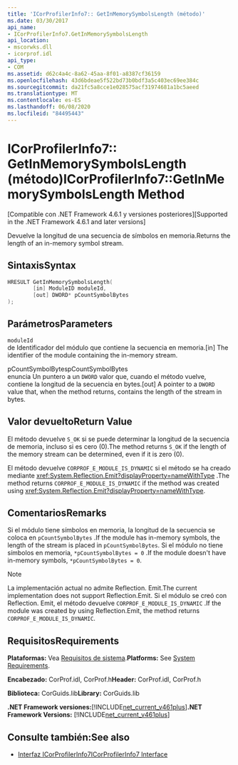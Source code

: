 ```yaml
---
title: 'ICorProfilerInfo7:: GetInMemorySymbolsLength (método)'
ms.date: 03/30/2017
api_name:
- ICorProfilerInfo7.GetInMemorySymbolsLength
api_location:
- mscorwks.dll
- icorprof.idl
api_type:
- COM
ms.assetid: d62c4a4c-8a62-45aa-8f01-a8387cf36159
ms.openlocfilehash: 43d6bdeae5f522bd73b0bdf3a5c403ec69ee384c
ms.sourcegitcommit: da21fc5a8cce1e028575acf31974681a1bc5aeed
ms.translationtype: MT
ms.contentlocale: es-ES
ms.lasthandoff: 06/08/2020
ms.locfileid: "84495443"
---
```

# <a name="icorprofilerinfo7getinmemorysymbolslength-method"></a><span data-ttu-id="abb8e-102">ICorProfilerInfo7:: GetInMemorySymbolsLength (método)</span><span class="sxs-lookup"><span data-stu-id="abb8e-102">ICorProfilerInfo7::GetInMemorySymbolsLength Method</span></span>
<span data-ttu-id="abb8e-103">[Compatible con .NET Framework 4.6.1 y versiones posteriores]</span><span class="sxs-lookup"><span data-stu-id="abb8e-103">[Supported in the .NET Framework 4.6.1 and later versions]</span></span>  
  
 <span data-ttu-id="abb8e-104">Devuelve la longitud de una secuencia de símbolos en memoria.</span><span class="sxs-lookup"><span data-stu-id="abb8e-104">Returns the length of an in-memory symbol stream.</span></span>  
  
## <a name="syntax"></a><span data-ttu-id="abb8e-105">Sintaxis</span><span class="sxs-lookup"><span data-stu-id="abb8e-105">Syntax</span></span>  
  
```cpp  
HRESULT GetInMemorySymbolsLength(  
        [in] ModuleID moduleId,  
        [out] DWORD* pCountSymbolBytes  
);  
```  
  
## <a name="parameters"></a><span data-ttu-id="abb8e-106">Parámetros</span><span class="sxs-lookup"><span data-stu-id="abb8e-106">Parameters</span></span>  
 `moduleId`  
 <span data-ttu-id="abb8e-107">de Identificador del módulo que contiene la secuencia en memoria.</span><span class="sxs-lookup"><span data-stu-id="abb8e-107">[in] The identifier of the module containing the in-memory stream.</span></span>  
  
 <span data-ttu-id="abb8e-108">pCountSymbolBytes</span><span class="sxs-lookup"><span data-stu-id="abb8e-108">pCountSymbolBytes</span></span>  
 <span data-ttu-id="abb8e-109">enuncia Un puntero a un `DWORD` valor que, cuando el método vuelve, contiene la longitud de la secuencia en bytes.</span><span class="sxs-lookup"><span data-stu-id="abb8e-109">[out] A pointer to a `DWORD` value that, when the method returns, contains the length of the stream in bytes.</span></span>  
  
## <a name="return-value"></a><span data-ttu-id="abb8e-110">Valor devuelto</span><span class="sxs-lookup"><span data-stu-id="abb8e-110">Return Value</span></span>  
 <span data-ttu-id="abb8e-111">El método devuelve `S_OK` si se puede determinar la longitud de la secuencia de memoria, incluso si es cero (0).</span><span class="sxs-lookup"><span data-stu-id="abb8e-111">The method returns `S_OK` if the length of the memory stream can be determined, even if it is zero (0).</span></span>  
  
 <span data-ttu-id="abb8e-112">El método devuelve `CORPROF_E_MODULE_IS_DYNAMIC` si el método se ha creado mediante <xref:System.Reflection.Emit?displayProperty=nameWithType> .</span><span class="sxs-lookup"><span data-stu-id="abb8e-112">The method returns `CORPROF_E_MODULE_IS_DYNAMIC` if the method was created using <xref:System.Reflection.Emit?displayProperty=nameWithType>.</span></span>  
  
## <a name="remarks"></a><span data-ttu-id="abb8e-113">Comentarios</span><span class="sxs-lookup"><span data-stu-id="abb8e-113">Remarks</span></span>  
 <span data-ttu-id="abb8e-114">Si el módulo tiene símbolos en memoria, la longitud de la secuencia se coloca en `pCountSymbolBytes` .</span><span class="sxs-lookup"><span data-stu-id="abb8e-114">If the module has in-memory symbols, the length of the stream is placed in `pCountSymbolBytes`.</span></span> <span data-ttu-id="abb8e-115">Si el módulo no tiene símbolos en memoria, `*pCountSymbolBytes = 0` .</span><span class="sxs-lookup"><span data-stu-id="abb8e-115">If the module doesn't have in-memory     symbols, `*pCountSymbolBytes = 0`.</span></span>  
  
> [!NOTE]
> <span data-ttu-id="abb8e-116">La implementación actual no admite Reflection. Emit.</span><span class="sxs-lookup"><span data-stu-id="abb8e-116">The current implementation does not support Reflection.Emit.</span></span> <span data-ttu-id="abb8e-117">Si el módulo se creó con Reflection. Emit, el método devuelve `CORPROF_E_MODULE_IS_DYNAMIC` .</span><span class="sxs-lookup"><span data-stu-id="abb8e-117">If the module was created by using Reflection.Emit, the method returns `CORPROF_E_MODULE_IS_DYNAMIC`.</span></span>  
  
## <a name="requirements"></a><span data-ttu-id="abb8e-118">Requisitos</span><span class="sxs-lookup"><span data-stu-id="abb8e-118">Requirements</span></span>  
 <span data-ttu-id="abb8e-119">**Plataformas:** Vea [Requisitos de sistema](../../get-started/system-requirements.md).</span><span class="sxs-lookup"><span data-stu-id="abb8e-119">**Platforms:** See [System Requirements](../../get-started/system-requirements.md).</span></span>  
  
 <span data-ttu-id="abb8e-120">**Encabezado:** CorProf.idl, CorProf.h</span><span class="sxs-lookup"><span data-stu-id="abb8e-120">**Header:** CorProf.idl, CorProf.h</span></span>  
  
 <span data-ttu-id="abb8e-121">**Biblioteca:** CorGuids.lib</span><span class="sxs-lookup"><span data-stu-id="abb8e-121">**Library:** CorGuids.lib</span></span>  
  
 <span data-ttu-id="abb8e-122">**.NET Framework versiones:**[!INCLUDE[net_current_v461plus](../../../../includes/net-current-v461plus-md.md)]</span><span class="sxs-lookup"><span data-stu-id="abb8e-122">**.NET Framework Versions:** [!INCLUDE[net_current_v461plus](../../../../includes/net-current-v461plus-md.md)]</span></span>  
  
## <a name="see-also"></a><span data-ttu-id="abb8e-123">Consulte también:</span><span class="sxs-lookup"><span data-stu-id="abb8e-123">See also</span></span>

- [<span data-ttu-id="abb8e-124">Interfaz ICorProfilerInfo7</span><span class="sxs-lookup"><span data-stu-id="abb8e-124">ICorProfilerInfo7 Interface</span></span>](icorprofilerinfo7-interface.md)
